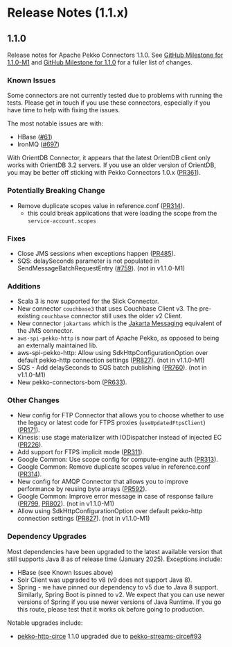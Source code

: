 # Release Notes (1.1.x)

## 1.1.0

Release notes for Apache Pekko Connectors 1.1.0. See [GitHub Milestone for 1.1.0-M1](https://github.com/apache/pekko-connectors/milestone/2?closed=1) and [GitHub Milestone for 1.1.0](https://github.com/apache/pekko-connectors/milestone/7?closed=1) for a fuller list of changes.

### Known Issues

Some connectors are not currently tested due to problems with running the tests. Please get in touch if you use these connectors, especially if you have time to help with fixing the issues.

The most notable issues are with:

* HBase ([#61](https://github.com/apache/pekko-connectors/issues/61))
* IronMQ ([#697](https://github.com/apache/pekko-connectors/issues/697))

With OrientDB Connector, it appears that the latest OrientDB client only works with OrientDB 3.2 servers. If you use an older version of OrientDB, you may be better off sticking with Pekko Connectors 1.0.x ([PR361](https://github.com/apache/pekko-connectors/pull/361)).

### Potentially Breaking Change

* Remove duplicate scopes value in reference.conf ([PR314](https://github.com/apache/pekko-connectors/pull/314)).
    * this could break applications that were loading the scope from the `service-account.scopes`

### Fixes

* Close JMS sessions when exceptions happen ([PR485](https://github.com/apache/pekko-connectors/pull/485)).
* SQS: delaySeconds parameter is not populated in SendMessageBatchRequestEntry ([#759](https://github.com/apache/pekko-connectors/issues/759)). (not in v1.1.0-M1)

### Additions
* Scala 3 is now supported for the Slick Connector.
* New connector `couchbase3` that uses Couchbase Client v3. The pre-existing `couchbase` connector still uses the older v2 Client.
* New connector `jakartams` which is the [Jakarta Messaging](https://jakarta.ee/learn/docs/jakartaee-tutorial/current/messaging/jms-concepts/jms-concepts.html) equivalent of the JMS connector.
* `aws-spi-pekko-http` is now part of Apache Pekko, as opposed to being an externally maintained lib.
* aws-spi-pekko-http: Allow using SdkHttpConfigurationOption over default pekko-http connection settings ([PR827](https://github.com/apache/pekko-connectors/pull/827)). (not in v1.1.0-M1)
* SQS - Add delaySeconds to SQS batch publishing ([PR760](https://github.com/apache/pekko-connectors/pull/760)). (not in v1.1.0-M1)
* New pekko-connectors-bom ([PR633](https://github.com/apache/pekko-connectors/pull/633)).

### Other Changes
* New config for FTP Connector that allows you to choose whether to use the legacy or latest code for FTPS proxies (`useUpdatedFtpsClient`) ([PR171](https://github.com/apache/pekko-connectors/pull/171)).
* Kinesis: use stage materializer with IODispatcher instead of injected EC ([PR226](https://github.com/apache/pekko-connectors/pull/226)).
* Add support for FTPS implicit mode ([PR311](https://github.com/apache/pekko-connectors/pull/311)).
* Google Common: Use scope config for compute-engine auth ([PR313](https://github.com/apache/pekko-connectors/pull/313)).
* Google Common: Remove duplicate scopes value in reference.conf ([PR314](https://github.com/apache/pekko-connectors/pull/314)).
* New config for AMQP Connector that allows you to improve performance by reusing byte arrays ([PR592](https://github.com/apache/pekko-connectors/pull/592)).
* Google Common: Improve error message in case of response failure ([PR799](https://github.com/apache/pekko-connectors/pull/799), [PR802](https://github.com/apache/pekko-connectors/pull/802)). (not in v1.1.0-M1)
* Allow using SdkHttpConfigurationOption over default pekko-http connection settings ([PR827](https://github.com/apache/pekko-connectors/pull/827)). (not in v1.1.0-M1)

### Dependency Upgrades

Most dependencies have been upgraded to the latest available version that still supports Java 8 as of release time (January 2025).
Exceptions include:

* HBase (see Known Issues above)
* Solr Client was upgraded to v8 (v9 does not support Java 8).
* Spring - we have pinned our dependency to v5 due to Java 8 support. Similarly, Spring Boot is pinned to v2. We expect that you can use newer versions of Spring if you use newer versions of Java Runtime. If you go this route, please test that it works ok before going to production.

Notable upgrades include:

* [pekko-http-circe](https://github.com/mdedetrich/pekko-streams-circe) 1.1.0 upgraded due to [pekko-streams-circe#93](https://github.com/mdedetrich/pekko-streams-circe/pull/93)
